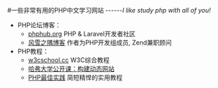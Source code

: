 #一些非常有用的PHP中文学习网站
------*I like study php with all of you!*
* PHP论坛博客：
  * [phphub.org](http://www.phphub.org) PHP & Laravel开发者社区
  * [风雪之隅博客](http://www.laruence.com/) 作者为PHP开发组成员, Zend兼职顾问
* PHP教程：
  * [w3cschool.cc](http://www.w3cschool.cc) W3C综合教程
  * [哈弗大学公开课：构建动态网站](http://v.163.com/special/opencourse/buildingdynamicwebsites.html) 
  * [PHP最佳实践](http://phpbestpractices.justjavac.com/) 简短精悍的实用教程
  

